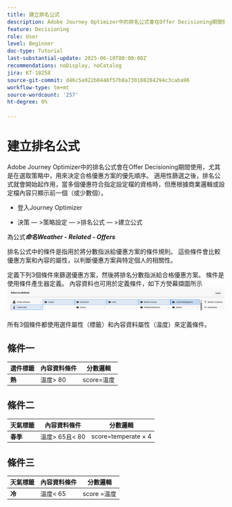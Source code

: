 ```yaml
---
title: 建立排名公式
description: Adobe Journey Optimizer中的排名公式會在Offer Decisioning期間使用，尤其是在選取策略中，用來決定合格優惠方案的優先順序。
feature: Decisioning
role: User
level: Beginner
doc-type: Tutorial
last-substantial-update: 2025-06-10T00:00:00Z
recommendations: noDisplay, noCatalog
jira: KT-18258
source-git-commit: d46c5a922b8448f57b8a730188284294c3caba96
workflow-type: tm+mt
source-wordcount: '257'
ht-degree: 0%

---
```


# 建立排名公式

Adobe Journey Optimizer中的排名公式會在Offer Decisioning期間使用，尤其是在選取策略中，用來決定合格優惠方案的優先順序。 適用性篩選之後，排名公式就會開始起作用，當多個優惠符合指定設定檔的資格時，但應根據商業邏輯或設定檔內容只顯示前一個（或少數個）。

* 登入Journey Optimizer

* 決策 — >策略設定 — >排名公式 — >建立公式

為公式&#x200B;_**命名Weather - Related - Offers**_



排名公式中的條件是指用於將分數指派給優惠方案的條件規則。 這些條件會比較優惠方案和內容的屬性，以判斷優惠方案與特定個人的相關性。

定義下列3個條件來篩選優惠方案，然後將排名分數指派給合格優惠方案。 條件是使用條件產生器定義。 內容資料也可用於定義條件，如下方熒幕擷圖所示
![contxt-data](assets/context-data.png)

所有3個條件都使用選件屬性（標籤）和內容資料屬性（溫度）來定義條件。

## 條件一

| **選件標籤** | **內容資料條件** | **分數邏輯** |
|------------------|---------------------|-------------------------------------|
| **熱** | 溫度> 80 | score=溫度 |


## 條件二

| **天氣標籤** | **內容資料條件** | **分數邏輯** |
|------------------|---------------------------|----------------------------------------------|
| **春季** | 溫度> 65且&lt; 80 | score=temperate × 4 |

## 條件三

| **天氣標籤** | **內容資料條件** | **分數邏輯** |
|------------------|---------------------------|----------------------------------------------|
| **冷** | 溫度&lt; 65 | score =溫度 |
